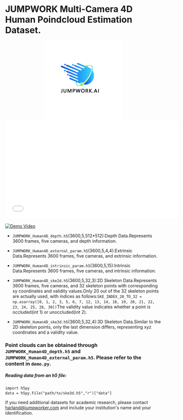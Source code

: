 # JUMPWORK Multi-Camera 4D Human Poindcloud Estimation Dataset.



<div align="center">
  <img src="Jumpwork.png" alt="Jumpwork Logo" width="50%"/>
</div>

<iframe width="560" height="315" src=".demo_video.mp4" frameborder="0" allow="accelerometer; autoplay; encrypted-media; gyroscope; picture-in-picture" allowfullscreen></iframe>


[![Demo Video](./index.jpg)](demo_video.mp4)

- `JUMPWORK_Human4D_depth.h5`(3600,5,512*512):Depth Data.Represents 3600 frames, five cameras, and depth information.

- `JUMPWORK_Human4D_external_param.h5`(3600,5,4,4):Extrinsic Data.Represents 3600 frames, five cameras, and extrinsic information.

- `JUMPWORK_Human4D_intrinsic_param.h5`(3600,5,15):Intrinsic Data.Represents 3600 frames, five cameras, and intrinsic information.

- `JUMPWORK_Human4D_ske2d.h5`(3600,5,32,3):2D Skeleton Data.Represents 3600 frames, five cameras, and 32 skeleton points with corresponding xy coordinates and validity values.Only 20 out of the 32 skeleton points are actually used, with indices as follows:```SKE_INDEX_20_TO_32 = np.asarray([0, 1, 2, 3, 5, 6, 7, 12, 13, 14, 18, 19, 20, 21, 22, 23, 24, 25, 28, 30])```The validity value indicates whether a point is occluded(int 1) or unoccluded(int 2).

- `JUMPWORK_Human4D_ske3d.h5`(3600,5,32,4):3D Skeleton Data.Similar to the 2D skeleton points, only the last dimension differs, representing xyz coordinates and a validity value.

### Point clouds can be obtained through `JUMPWORK_Human4D_depth.h5` and `JUMPWORK_Human4D_external_param.h5`. Please refer to the content in `demo.py`.

##### Reading data from an h5 file:

```
import h5py
data = h5py.File("path/to/ske3d.h5","r")["data"]
```

If you need additional datasets for academic research, please contact harland@jumpworker.com and include your institution's name and your identification.







